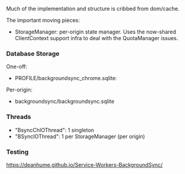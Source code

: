 Much of the implementation and structure is cribbed from dom/cache.

The important moving pieces:
* StorageManager: per-origin state manager.  Uses the now-shared ClientContext
  support infra to deal with the QuotaManager issues.

### Database Storage ###

One-off:
* PROFILE/backgroundsync_chrome.sqlite:

Per-origin:
* backgroundsync/backgroundsync.sqlite

### Threads ###

* "BsyncChIOThread": 1 singleton
* "BSyncIOThread":  1 per StorageManager (per origin)

### Testing ###

https://deanhume.github.io/Service-Workers-BackgroundSync/
